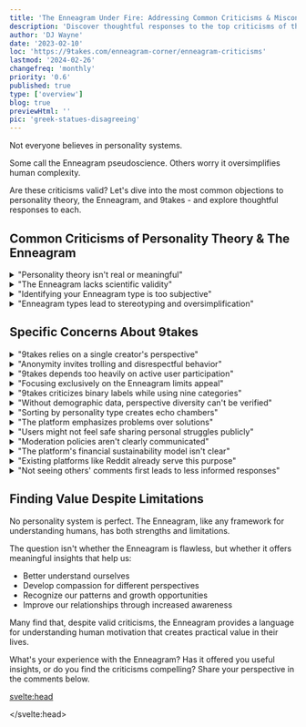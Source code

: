 ```yaml
---
title: 'The Enneagram Under Fire: Addressing Common Criticisms & Misconceptions'
description: 'Discover thoughtful responses to the top criticisms of the Enneagram personality system - from scientific validity concerns to stereotyping fears and beyond.'
author: 'DJ Wayne'
date: '2023-02-10'
loc: 'https://9takes.com/enneagram-corner/enneagram-criticisms'
lastmod: '2024-02-26'
changefreq: 'monthly'
priority: '0.6'
published: true
type: ['overview']
blog: true
previewHtml: ''
pic: 'greek-statues-disagreeing'
---
```


<script>
</script>

<p class="firstLetter">Not everyone believes in personality systems.</p>

Some call the Enneagram pseudoscience. Others worry it oversimplifies human complexity.

Are these criticisms valid? Let's dive into the most common objections to personality theory, the Enneagram, and 9takes - and explore thoughtful responses to each.

## Common Criticisms of Personality Theory & The Enneagram

<details>
  <summary class="accordion">"Personality theory isn't real or meaningful"</summary>
  <div class="panel">
  <figure>
     <img loading="lazy" src="/personality-snippet.webp" alt="personality definition" title="personality definition from google" class="small-absolute" />
    <figcaption>personality definition from google</figcaption>
  </figure>
    
  Think about the people in your life.

Why do you click instantly with some but clash with others? Why do certain friends light up at parties while others recharge in solitude?

These consistent patterns of behavior, thinking, and feeling are what we call personality.

No two humans are identical - we each have unique fingerprints of character. But within our differences, clear patterns emerge. These observable patterns form the foundation of personality theory.

Personality isn't just academic theory - it's your lived experience every day as you navigate relationships with the diverse humans around you.

  </div>
</details>

<details>
  <summary class="accordion">"The Enneagram lacks scientific validity"</summary>
  <div class="panel" style="margin: 16px 0">
  
  This criticism has merit - but misses the point.

The Enneagram was never designed as a scientific measuring tool like a blood pressure test. It's a framework for understanding human motivation and behavior patterns.

Most meaningful human experiences resist simple measurement. How do you quantify love? Measure wisdom? Calculate courage?

The Big 5 personality assessment, though widely accepted in academia, emerged from statistical analysis rather than theory. It measures what's easy to observe and quantify - potentially missing deeper truths about human nature that resist neat measurement.

The Enneagram operates at the intersection of psychology and philosophy. It integrates theoretical understanding with observational data, creating a framework that explores both measurable behavior and the less tangible dimensions of human experience.

Ask yourself: How much do we truly understand about emotions scientifically? <a href="/blog/experiment">Test your own understanding with this 2-minute experiment.</a>

  </div>
</details>

<details>
  <summary class="accordion">"Identifying your Enneagram type is too subjective"</summary>
  <div class="panel" style="margin: 16px 0">
  
  Self-typing is indeed subjective. This isn't a bug - it's a feature.

The process of discovering your type invites deep self-reflection. As you explore different type descriptions, you're forced to confront uncomfortable questions:

- What truly motivates you beneath the surface?
- What fears drive your behavior when you're stressed?
- Which patterns do you repeat without realizing it?

This journey of self-discovery creates value regardless of perfect accuracy. Many find that their understanding evolves over time as they peel back layers of self-awareness.

Need help finding your type? Check out our <a href="/enneagram-corner/beginners-guide-to-determining-your-enneagram-type">comprehensive guide to determining your Enneagram type.</a>

  </div>
</details>

<details>
  <summary class="accordion">"Enneagram types lead to stereotyping and oversimplification"</summary>
  <div class="panel" style="margin: 16px 0">
  
  This concern touches on a real risk with any personality system.

The Enneagram isn't meant to be a box that limits you - it's a starting point for exploration. Your type isn't your destiny or your entire identity.

Think of your Enneagram type as a lens through which you tend to see the world, not a rigid script you must follow.

The most sophisticated Enneagram teachers emphasize that:

- Each type contains infinite variety
- No two people of the same type are identical
- Everyone uses all nine strategies, but tends to favor one
- Growth involves integrating aspects of all types

The goal isn't to label and dismiss ("Oh, he's just being a typical Four") but to understand with compassion ("I see how his Four perspective shapes his response to this situation").

  </div>
</details>

## Specific Concerns About 9takes

<details>
  <summary class="accordion">"9takes relies on a single creator's perspective"</summary>
  <div class="panel" style="margin: 16px 0">
  
  Valid point. Any platform benefits from diverse viewpoints.

However, many innovative platforms begin with a single passionate founder. The initial vision often comes from one mind before expanding to include wider perspectives.

As 9takes grows, the community itself provides the diversity of thought through discussions and contributions. The platform becomes a vessel for many voices rather than a single perspective.

Great ideas often start with one person asking "What if?" - but truly thrive when many minds build upon that foundation.

  </div>
</details>

<details>
  <summary class="accordion">"Anonymity invites trolling and disrespectful behavior"</summary>
  <div class="panel" style="margin: 16px 0">
  
  The double-edged sword of anonymity is real.

At its best, anonymity creates psychological safety for honest expression. People share vulnerable truths they might never reveal under their real names.

At its worst, anonymity removes accountability and enables harmful behavior.

The solution isn't eliminating anonymity but balancing it with thoughtful community guidelines and moderation. As 9takes evolves, developing these guardrails remains a priority.

The goal: preserve the freedom that anonymity provides while minimizing its potential harms.

  </div>
</details>

<details>
  <summary class="accordion">"9takes depends too heavily on active user participation"</summary>
  <div class="panel" style="margin: 16px 0">
  
  This is true - but it's true of every social platform ever created.

Twitter without tweets, Reddit without posts, YouTube without videos - all would be empty shells. The value of social platforms emerges directly from user contributions.

What makes platforms thrive is creating the right environment and incentives for meaningful participation. 9takes focuses on fostering thoughtful discourse through its unique structure.

As with any community, what you give shapes what you receive.

  </div>
</details>

<details>
  <summary class="accordion">"Focusing exclusively on the Enneagram limits appeal"</summary>
  <div class="panel" style="margin: 16px 0">
  
  Specialization is a strategic choice, not a limitation.

The Enneagram uniquely <a href="/enneagram-corner/philosophy-psychology-and-the-enneagram">bridges psychology and philosophy</a>, offering profound insights into human motivation. Its influence continues to grow across therapy, business, spirituality, and personal development.

Rather than trying to be everything to everyone, 9takes has chosen depth over breadth. This focused approach allows for richer, more nuanced conversations than would be possible with a more generalized framework.

We believe the Enneagram will eventually become part of the common vernacular as more people discover its practical value for understanding themselves and others.

  </div>
</details>

<details>
  <summary class="accordion">"9takes criticizes binary labels while using nine categories"</summary>
  <div class="panel" style="margin: 16px 0">
  
  This apparent contradiction deserves exploration.

The key difference: the Enneagram doesn't label people as "good/bad" or "rational/irrational." Instead, it recognizes nine equally valid perspectives, each with strengths and challenges.

Categories become problematic when they:

1. Establish a hierarchy (some types are "better" than others)
2. Limit potential (you can never be more than your type)
3. Oversimplify complexity (reducing people to stereotypes)

The Enneagram, properly understood, does none of these things. It provides a map of human motivation that honors diversity while seeking common patterns.

The goal isn't judgment but understanding - not simplification but illumination of our complex inner landscapes.

  </div>
</details>

<details>
  <summary class="accordion">"Without demographic data, perspective diversity can't be verified"</summary>
  <div class="panel" style="margin: 16px 0">
  
  Demographics don't guarantee diverse perspectives.

Two people with identical demographic profiles can hold wildly different viewpoints. Conversely, people from different backgrounds may share similar outlooks.

The intentional choice not to collect demographic data prevents superficial diversity metrics that might create a false sense of representational success.

True perspective diversity emerges from varied life experiences, values, and thought patterns - not from checking demographic boxes.

The Enneagram itself provides a framework for ensuring nine fundamentally different worldviews are represented in discussions.

  </div>
</details>

<details>
  <summary class="accordion">"Sorting by personality type creates echo chambers"</summary>
  <div class="panel" style="margin: 16px 0">
  
  Echo chambers form when similar perspectives reinforce each other without challenge.

9takes takes a different approach. By making different viewpoints visible and sortable by type, users can intentionally explore perspectives unlike their own.

Rather than algorithms that silently feed you more of what you already agree with, 9takes makes the full spectrum of viewpoints accessible and categorized.

The platform is designed specifically to help people understand mindsets different from their own - the opposite of traditional echo chambers.

  </div>
</details>

<details>
  <summary class="accordion">"The platform emphasizes problems over solutions"</summary>
  <div class="panel" style="margin: 16px 0">
  
  Questions open doors that declarations close.

Curiosity and questioning form the foundation of learning and growth. When we approach topics with curiosity rather than certainty, we create space for new understanding.

That said, balancing inquiry with practical application matters. The most valuable discussions often move from "What's happening?" to "What can we do about it?"

As 9takes evolves, creating space for both exploration and solution-finding remains an important goal.

  </div>
</details>

<details>
  <summary class="accordion">"Users might not feel safe sharing personal struggles publicly"</summary>
  <div class="panel" style="margin: 16px 0">
  
  Vulnerability requires psychological safety.

The anonymity of 9takes intentionally creates a space where people can share authentic experiences without fear of judgment affecting their personal or professional lives.

Many find it easier to express difficult truths under the protection of anonymity - sharing insights they would never attach to their real name.

As the platform grows, continuing to nurture a culture of respect and empathy remains essential for maintaining this safe space for honest expression.

  </div>
</details>

<details>
  <summary class="accordion">"Moderation policies aren't clearly communicated"</summary>
  <div class="panel" style="margin: 16px 0">
  
  Transparency builds trust in any community.

As a developing platform, 9takes continues to refine its approach to moderation. Clear communication about community guidelines helps set expectations and create a shared understanding of acceptable behavior.

Balancing free expression with reasonable boundaries presents ongoing challenges for any discussion platform. The goal is fostering authentic conversation while protecting users from harassment or harm.

Feedback on moderation approaches is always welcome as the platform evolves.

  </div>
</details>

<details>
  <summary class="accordion">"The platform's financial sustainability model isn't clear"</summary>
  <div class="panel" style="margin: 16px 0">
  
  Sustainable platforms require sustainable business models.

As 9takes continues to develop, exploring viable financial approaches that align with its core values remains an ongoing process.

The challenge: balancing necessary revenue generation with preserving the user experience and avoiding models that compromise data privacy or discussion quality.

Many successful platforms evolve their business model as they grow, experimenting with approaches that support their unique value proposition.

  </div>
</details>

<details>
  <summary class="accordion">"Existing platforms like Reddit already serve this purpose"</summary>
  <div class="panel" style="margin: 16px 0">
  
  General discussion platforms serve different needs than specialized ones.

While Reddit offers breadth, 9takes offers depth through its Enneagram-focused approach. This specialization creates unique possibilities for understanding diverse perspectives through a consistent framework.

The structured approach to discussions - organizing perspectives by type - provides insights difficult to achieve on general forums where viewpoints aren't systematically categorized.

Many users find value in both general platforms and specialized ones that serve specific interests or approaches.

  </div>
</details>

<details>
  <summary class="accordion">"Not seeing others' comments first leads to less informed responses"</summary>
  <div class="panel" style="margin: 16px 0">
  
  This design choice serves a deliberate purpose.

By asking users to share their authentic perspective before seeing others' comments, 9takes prevents the bandwagon effect where early comments disproportionately influence the conversation.

This approach:

- Encourages independent thinking
- Prevents social conformity bias
- Captures more diverse initial reactions
- Gives equal visibility to all viewpoints

The goal isn't having the most informed first response, but rather capturing genuine diversity of thought before consensus forms.

  </div>
</details>

## Finding Value Despite Limitations

No personality system is perfect. The Enneagram, like any framework for understanding humans, has both strengths and limitations.

The question isn't whether the Enneagram is flawless, but whether it offers meaningful insights that help us:

- Better understand ourselves
- Develop compassion for different perspectives
- Recognize our patterns and growth opportunities
- Improve our relationships through increased awareness

Many find that, despite valid criticisms, the Enneagram provides a language for understanding human motivation that creates practical value in their lives.

What's your experience with the Enneagram? Has it offered you useful insights, or do you find the criticisms compelling? Share your perspective in the comments below.

<svelte:head>

 <script type="application/ld+json">
    {
  "@context": "http://schema.org",
  "@graph": [
    {
      "@type": "BlogPosting",
      "articleBody": "This article addresses common criticisms of the Enneagram personality system and the 9takes platform. It explores concerns about scientific validity, stereotyping risks, subjective typing, and potential echo chambers. Each criticism is examined thoughtfully with balanced responses that acknowledge limitations while highlighting the practical value many find in the Enneagram framework.",
      "author": {
        "@type": "Person",
        "name": "DJ Wayne",
        "sameAs": ["https://www.instagram.com/djwayne3/", "https://www.youtube.com/@djwayne3", "https://www.linkedin.com/in/davidtwayne/", "https://twitter.com/djwayne3"
        ]
      },
      "dateModified": "2024-02-26",
      "datePublished": "2023-02-10",
      "description": "Explore thoughtful responses to common Enneagram criticisms including questions about scientific validity, stereotyping concerns, and practical application challenges. Discover why many find value in this personality system despite its limitations.",
      "headline": "The Enneagram Under Fire: Addressing Common Criticisms & Misconceptions",
      "mainEntityOfPage": {
        "@id": "https://9takes.com/enneagram-corner/enneagram-criticisms",
        "@type": "WebPage"
      },
      "image": {
        "@type": "ImageObject",
        "height": 900,
        "url": "https://9takes.com/blogs/greek-statues-disagreeing.webp",
        "width": 900
      },
      "keywords": ["enneagram criticisms", "enneagram scientific validity", "personality theory limitations", "enneagram stereotyping", "personality test accuracy", "enneagram pseudoscience", "personality framework limitations", "enneagram vs big five", "personality type criticism"],
      "wordCount": 3254,
      "articleSection": "Enneagram",
      "url": "https://9takes.com/enneagram-corner/enneagram-criticisms",
      "mentions": {
              "@type": "Thing",
              "name": "Enneagram of Personality",
              "description": "The Enneagram of Personality or simply the Enneagram is a model of the human psyche which is principally understood and taught as a typology of nine interconnected personality types. Although the origins and history of ideas associated with the Enneagram of Personality are disputed contemporary approaches are principally derived from the teachings of the Bolivian psycho-spiritual teacher Oscar Ichazo from the 1950s and the Chilean psychiatrist Claudio Naranjo from the 1970s",
              "SameAs": [
                  "https://www.wikidata.org/wiki/Q273047",
                  "http://en.wikipedia.org/wiki/Enneagram_of_Personality"
              ]
      },
      "publisher": {
        "@type": "Organization",
        "sameAs": ["https://www.instagram.com/9takesdotcom/", "https://twitter.com/9takesdotcom"],
        "logo": {
          "@type": "ImageObject",
          "url": "https://9takes.com/brand/aero.png"
        },
        "name": "9takes"
      }
    },
    {
      "@type": "FAQPage",
      "mainEntity": [
        {
          "@type": "Question",
          "acceptedAnswer": {
            "@type": "Answer",
            "text": "The primary criticism of the Enneagram is its lack of empirical validation by traditional scientific standards. Critics note that it hasn't undergone the same rigorous testing as some other personality frameworks. However, supporters argue that the Enneagram was never designed to be a scientific measuring tool but rather a framework for understanding human motivation. They suggest its value lies in practical application and self-insight rather than empirical measurement."
          },
          "name": "What is the main criticism of the Enneagram personality system?"
        },
        {
          "@type": "Question",
          "acceptedAnswer": {
            "@type": "Answer",
            "text": "Critics worry that Enneagram typing may lead to stereotyping and oversimplification of complex human personalities. There's concern that people might be reduced to their type description, limiting recognition of their uniqueness. Supporters counter that sophisticated Enneagram teaching emphasizes that each type contains infinite variety, no two people of the same type are identical, everyone uses all nine strategies to some degree, and growth involves integrating aspects of all types."
          },
          "name": "Does the Enneagram lead to stereotyping and oversimplification?"
        },
        {
          "@type": "Question",
          "acceptedAnswer": {
            "@type": "Answer",
            "text": "Identifying your Enneagram type is subjective, which critics see as a weakness. Without objective measurement, people may mistype themselves or receive inconsistent results. However, proponents view this subjectivity as a feature rather than a bug. The process of discovering your type invites deep self-reflection about your core motivations, fears, and patterns. This journey of self-discovery creates value regardless of perfect accuracy, and many find their understanding evolves over time."
          },
          "name": "How accurate is Enneagram typing given its subjective nature?"
        },
        {
          "@type": "Question",
          "acceptedAnswer": {
            "@type": "Answer",
            "text": "The Big 5 personality assessment has stronger empirical validation in academic psychology than the Enneagram. However, the Enneagram offers insights into motivation and core drives that the Big 5 doesn't address. The Big 5 emerged from statistical analysis and measures observable traits, while the Enneagram explores the 'why' behind behavior. Many find value in both systems for different purposes - the Big 5 for scientific research and the Enneagram for personal growth and understanding underlying motivations."
          },
          "name": "How does the Enneagram compare to scientifically-validated personality models like the Big 5?"
        },
        {
          "@type": "Question",
          "acceptedAnswer": {
            "@type": "Answer",
            "text": "Despite valid criticisms, many people find practical value in the Enneagram through: 1) Increased self-awareness and understanding of their own patterns, 2) Greater compassion for different perspectives and ways of being in the world, 3) A framework for personal growth and development of underutilized aspects of themselves, 4) Improved relationships through better understanding of others' motivations and fears, and 5) A language for discussing personality differences that goes beyond simple trait descriptions."
          },
          "name": "Why do people find the Enneagram valuable despite its limitations?"
        }
      ]
    }
  ]
}
</script>

</svelte:head>

<style lang="scss">
</style>
